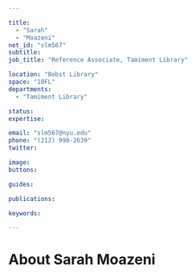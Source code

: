 ```yaml
---

title:
  - "Sarah"
  - "Moazeni"
net_id: "slm567"
subtitle: 
job_title: "Reference Associate, Tamiment Library"

location: "Bobst Library"
space: "10FL"
departments:
  - "Tamiment Library"

status: 
expertise:

email: "slm567@nyu.edu"
phone: "(212) 998-2639"
twitter: 

image: 
buttons:

guides:

publications:

keywords:

---
```


# About Sarah Moazeni


